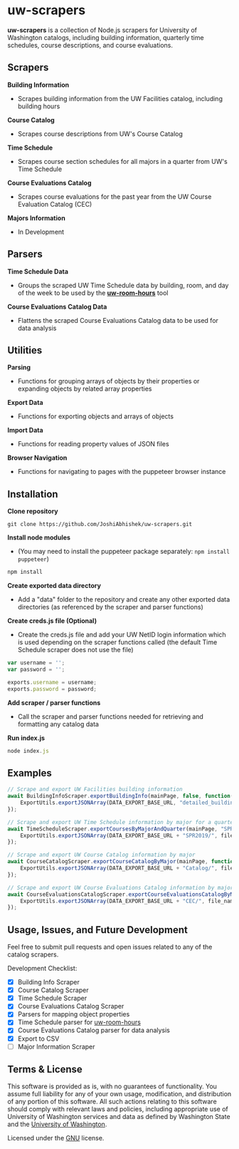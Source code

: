 # uw-scrapers

**uw-scrapers** is a collection of Node.js scrapers for University of Washington catalogs, including building information, quarterly time schedules, course descriptions, and course evaluations. 

## Scrapers

**Building Information**  
* Scrapes building information from the UW Facilities catalog, including building hours

**Course Catalog**  
* Scrapes course descriptions from UW's Course Catalog

**Time Schedule**  
* Scrapes course section schedules for all majors in a quarter from UW's Time Schedule

**Course Evaluations Catalog**  
* Scrapes course evaluations for the past year from the UW Course Evaluation Catalog (CEC)

**Majors Information**  
* In Development

## Parsers

**Time Schedule Data**
* Groups the scraped UW Time Schedule data by building, room, and day of the week to be used by the [**uw-room-hours**](https://github.com/JoshiAbhishek/uw-room-hours) tool

**Course Evaluations Catalog Data**
* Flattens the scraped Course Evaluations Catalog data to be used for data analysis

## Utilities 

**Parsing**
* Functions for grouping arrays of objects by their properties or expanding objects by related array properties

**Export Data**
* Functions for exporting objects and arrays of objects

**Import Data**
* Functions for reading property values of JSON files

**Browser Navigation**
* Functions for navigating to pages with the puppeteer browser instance

## Installation

**Clone repository**
```git
git clone https://github.com/JoshiAbhishek/uw-scrapers.git
```

**Install node modules**
* (You may need to install the puppeteer package separately: `npm install puppeteer`)

```javascript
npm install
```

**Create exported data directory**  
* Add a "data" folder to the repository and create any other exported data directories (as referenced by the scraper and parser functions)

**Create creds.js file (Optional)**  
* Create the creds.js file and add your UW NetID login information which is used depending on the scraper functions called (the default Time Schedule scraper does not use the file)

```javascript
var username = '';
var password = '';

exports.username = username;
exports.password = password;
```

**Add scraper / parser functions**
* Call the scraper and parser functions needed for retrieving and formatting any catalog data

**Run index.js**  

```javascript
node index.js
```

## Examples

```javascript
// Scrape and export UW Facilities building information
await BuildingInfoScraper.exportBuildingInfo(mainPage, false, function(data) {
    ExportUtils.exportJSONArray(DATA_EXPORT_BASE_URL, "detailed_building_info.json", "data", data);
});

// Scrape and export UW Time Schedule information by major for a quarter
await TimeScheduleScraper.exportCoursesByMajorAndQuarter(mainPage, "SPR2019", function(file_name, data) {
    ExportUtils.exportJSONArray(DATA_EXPORT_BASE_URL + "SPR2019/", file_name, "data", data);
});

// Scrape and export UW Course Catalog information by major
await CourseCatalogScraper.exportCourseCatalogByMajor(mainPage, function(file_name, data) {
    ExportUtils.exportJSONArray(DATA_EXPORT_BASE_URL + "Catalog/", file_name, "data", data);
});

// Scrape and export UW Course Evaluations Catalog information by major
await CourseEvaluationsCatalogScraper.exportCourseEvaluationsCatalogByMajor(mainPage, function(file_name, data) {
    ExportUtils.exportJSONArray(DATA_EXPORT_BASE_URL + "CEC/", file_name, "data", data);
});
```

## Usage, Issues, and Future Development

Feel free to submit pull requests and open issues related to any of the catalog scrapers.  

Development Checklist:
- [x] Building Info Scraper
- [x] Course Catalog Scraper
- [x] Time Schedule Scraper
- [x] Course Evaluations Catalog Scraper
- [x] Parsers for mapping object properties
- [x] Time Schedule parser for [uw-room-hours](https://github.com/JoshiAbhishek/uw-room-hours)
- [x] Course Evaluations Catalog parser for data analysis 
- [x] Export to CSV
- [ ] Major Information Scraper

## Terms & License

This software is provided as is, with no guarantees of functionality. You assume full liability for any of your own usage, modification, and distribution of any portion of this software. All such actions relating to this software should comply with relevant laws and policies, including appropriate use of University of Washington services and data as defined by Washington State and the [University of Washington](https://itconnect.uw.edu/work/appropriate-use/).

Licensed under the [GNU](./LICENSE) license. 
